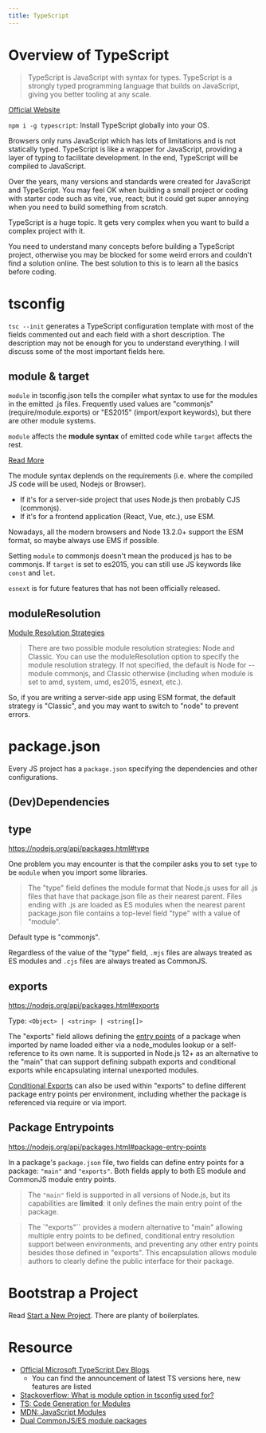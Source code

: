 ```yaml
---
title: TypeScript
---
```


# Overview of TypeScript

> TypeScript is JavaScript with syntax for types.
> TypeScript is a strongly typed programming language that builds on JavaScript, giving you better tooling at any scale.

[Official Website](https://www.typescriptlang.org/)

`npm i -g typescript`: Install TypeScript globally into your OS.

Browsers only runs JavaScript which has lots of limitations and is not statically typed. TypeScript is like a wrapper for JavaScript, providing a layer of typing to facilitate development. In the end, TypeScript will be compiled to JavaScript.

Over the years, many versions and standards were created for JavaScript and TypeScript. You may feel OK when building a small project or coding with starter code such as vite, vue, react; but it could get super annoying when you need to build something from scratch.

TypeScript is a huge topic. It gets very complex when you want to build a complex project with it.

You need to understand many concepts before building a TypeScript project, otherwise you may be blocked for some weird errors and couldn't find a solution online. The best solution to this is to learn all the basics before coding.

# tsconfig

`tsc --init` generates a TypeScript configuration template with most of the fields commented out and each field with a short description. The description may not be enough for you to understand everything. I will discuss some of the most important fields here.

## module & target

`module` in tsconfig.json tells the compiler what syntax to use for the modules in the emitted .js files. Frequently used values are "commonjs" (require/module.exports) or "ES2015" (import/export keywords), but there are other module systems. 

`module` affects the **module syntax** of emitted code while `target` affects the rest.

[Read More](https://stackoverflow.com/questions/55471795/what-is-module-option-in-tsconfig-used-for/61215252#61215252)

The module syntax deplends on the requirements (i.e. where the compiled JS code will be used, Nodejs or Browser).

- If it's for a server-side project that uses Node.js then probably CJS (commonjs).
- If it's for a frontend application (React, Vue, etc.), use ESM.

Nowadays, all the modern browsers and Node 13.2.0+ support the ESM format, so maybe always use EMS if possible.

Setting `module` to commonjs doesn't mean the produced js has to be commonjs. If `target` is set to es2015, you can still use JS keywords like `const` and `let`.

`esnext` is for future features that has not been officially released.

## moduleResolution

[Module Resolution Strategies](https://www.typescriptlang.org/docs/handbook/module-resolution.html#module-resolution-strategies)

> There are two possible module resolution strategies: Node and Classic. You can use the moduleResolution option to specify the module resolution strategy. If not specified, the default is Node for --module commonjs, and Classic otherwise (including when module is set to amd, system, umd, es2015, esnext, etc.).

So, if you are writing a server-side app using ESM format, the default strategy is "Classic", and you may want to switch to "node" to prevent errors.


# package.json

Every JS project has a `package.json` specifying the dependencies and other configurations. 

## (Dev)Dependencies


## type

https://nodejs.org/api/packages.html#type

One problem you may encounter is that the compiler asks you to set `type` to be `module` when you import some libraries.

> The "type" field defines the module format that Node.js uses for all .js files that have that package.json file as their nearest parent.
> Files ending with .js are loaded as ES modules when the nearest parent package.json file contains a top-level field "type" with a value of "module".

Default type is "commonjs". 

Regardless of the value of the "type" field, `.mjs` files are always treated as ES modules and `.cjs` files are always treated as CommonJS.

## exports

https://nodejs.org/api/packages.html#exports

Type: `<Object> | <string> | <string[]>`

The "exports" field allows defining the [entry points](https://nodejs.org/api/packages.html#package-entry-points) of a package when imported by name loaded either via a node_modules lookup or a self-reference to its own name. It is supported in Node.js 12+ as an alternative to the "main" that can support defining subpath exports and conditional exports while encapsulating internal unexported modules.

[Conditional Exports](https://nodejs.org/api/packages.html#conditional-exports) can also be used within "exports" to define different package entry points per environment, including whether the package is referenced via require or via import.

## Package Entrypoints

https://nodejs.org/api/packages.html#package-entry-points

In a package's `package.json` file, two fields can define entry points for a package: `"main"` and `"exports"`. Both fields apply to both ES module and CommonJS module entry points.

> The `"main"` field is supported in all versions of Node.js, but its capabilities are **limited**: it only defines the main entry point of the package.

> The `"exports"`` provides a modern alternative to "main" allowing multiple entry points to be defined, conditional entry resolution support between environments, and preventing any other entry points besides those defined in "exports". This encapsulation allows module authors to clearly define the public interface for their package.

# Bootstrap a Project

Read [Start a New Project](https://www.typescriptlang.org/docs/bootstrap). There are planty of boilerplates.

# Resource

- [Official Microsoft TypeScript Dev Blogs](https://devblogs.microsoft.com/typescript)
  - You can find the announcement of latest TS versions here, new features are listed
- [Stackoverflow: What is module option in tsconfig used for?](https://stackoverflow.com/questions/55471795/what-is-module-option-in-tsconfig-used-for/61215252#61215252)
- [TS: Code Generation for Modules](https://www.typescriptlang.org/docs/handbook/modules.html#code-generation-for-modules)
- [MDN: JavaScript Modules](https://developer.mozilla.org/en-US/docs/Web/JavaScript/Guide/Modules)
- [Dual CommonJS/ES module packages](https://nodejs.org/api/packages.html#dual-commonjses-module-packages)  